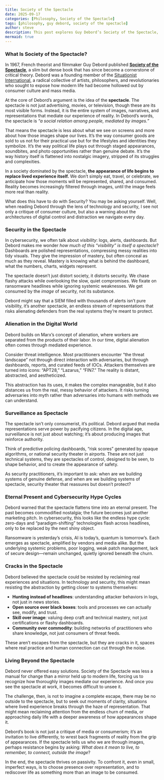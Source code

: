```yaml
---
title: Society of the Spectacle
date: 2025-09-17
categories: [Philosophy, Society of the Spectacle]
tags: [philosophy, guy debord, society of the spectacle]
author: steve
description: This post explores Guy Debord’s Society of the Spectacle, a 1967 work of critical theory that examines how modern life is increasingly mediated by images and appearances. It introduces Debord and the concept of the spectacle, reflects on its philosophical implications, and connects these ideas to technology and security; asking how much of what we see in digital culture, surveillance, and cybersecurity is reality, and how much is spectacle.
mermaid: true
---
```


### What Is Society of the Spectacle?
In 1967, French theorist and filmmaker Guy Debord published <a href="https://en.wikipedia.org/wiki/The_Society_of_the_Spectacle">**Society of the Spectacle**</a>, a slim but dense book that has since become a cornerstone of critical theory. Debord was a founding member of the <a href="https://en.wikipedia.org/wiki/Situationist_International">Situationist International</a>, a radical collective of artists, philosophers, and revolutionaries who sought to expose how modern life had become hollowed out by consumer culture and mass media.

At the core of Debord’s argument is the idea of the **spectacle**. The spectacle is not just advertising, movies, or television, though these are its most visible forms. Instead, it is the entire system of images, narratives, and representations that mediate our experience of reality. In Debord’s words, the spectacle is *“a social relation among people, mediated by images.”*

That means the spectacle is less about what we see on screens and more about how those images shape our lives. It’s the way consumer goods are sold to us not for their practical use but for the lifestyles and identities they symbolize. It’s the way political life plays out through staged appearances, soundbites, and photo opportunities rather than genuine debate. It’s the way history itself is flattened into nostalgic imagery, stripped of its struggles and complexities.

In a society dominated by the spectacle, **the appearance of life begins to replace lived experience itself.** We don’t simply eat, travel, or celebrate, we anticipate how those moments will be represented, shared, and consumed. Reality becomes increasingly filtered through images, until the image feels more real than reality.

What does this have to do with Security? You may be asking yourself. Well, when reading Debord through the lens of technology and security, I see not only a critique of consumer culture, but also a warning about the architectures of digital control and distraction we navigate every day.

### Security in the Spectacle
In cybersecurity, we often talk about *visibility*: logs, alerts, dashboards. But Debord makes me wonder *how much of this “visibility” is itself a spectacle*? Dashboards are polished representations, compressing messy realities into tidy visuals. They give the impression of mastery, but often conceal as much as they reveal. Mastery is knowing what is behind the dashboard, what the numbers, charts, widgets represent.

The spectacle doesn’t just distort society, it distorts security. We chase flashy attacks while overlooking the slow, quiet compromises. We fixate on ransomware headlines while ignoring systemic weaknesses. We get consumed by the *image* of security, not its substance.

Debord might say that a SIEM filled with thousands of alerts isn’t pure visibility, it’s another spectacle, an endless stream of representations that risks alienating defenders from the real systems they’re meant to protect.

### Alienation in the Digital World
Debord builds on Marx’s concept of alienation, where workers are separated from the products of their labor. In our time, digital alienation often comes through mediated experience.

Consider threat intelligence. Most practitioners encounter “the threat landscape” not through direct interaction with adversaries, but through dashboards, reports, and curated feeds of IOCs. Attackers themselves are turned into icons: “APT28,” “Lazarus,” “FIN7.” The reality is distant, abstracted, and aestheticized.

This abstraction has its uses, it makes the complex manageable, but it also distances us from the real, messy behavior of attackers. It risks turning adversaries into myth rather than adversaries into humans with methods we can understand.

### Surveillance as Spectacle
The spectacle isn’t only consumerist, it’s political. Debord argued that media representations serve power by pacifying citizens. In the digital age, surveillance is not just about watching; it’s about producing images that reinforce authority.

Think of predictive policing dashboards, “risk scores” generated by opaque algorithms, or national security theater in airports. These are not just technical systems, they are spectacles of control, designed to be seen, to shape behavior, and to create the appearance of safety.

As security practitioners, it’s important to ask: when are we building systems of genuine defense, and when are we building systems of spectacle, security theater that reassures but doesn’t protect?

### Eternal Present and Cybersecurity Hype Cycles
Debord warned that the spectacle flattens time into an eternal present. The past becomes commodified nostalgia; the future becomes just another marketing pitch. In cybersecurity, this looks like the endless hype cycle: zero-days and “paradigm-shifting” technologies flash across headlines, only to be replaced by the next shiny object.

Ransomware is yesterday’s crisis, AI is today’s, quantum is tomorrow’s. Each emerges as spectacle, amplified by vendors and media alike. But the underlying systemic problems, poor logging, weak patch management, lack of secure design—remain unchanged, quietly ignored beneath the churn.

### Cracks in the Spectacle
Debord believed the spectacle could be resisted by reclaiming real experiences and situations. In technology and security, this might mean resisting the abstraction by getting closer to systems themselves:

- **Hunting instead of headlines**: understanding attacker behaviors in logs, not just in news stories.
- **Open source over black boxes**: tools and processes we can actually see, modify, and trust.
- **Skill over image**: valuing deep craft and technical mastery, not just certifications or flashy dashboards.
- **Community over commodity**: building networks of practitioners who share knowledge, not just consumers of threat feeds.

These aren’t escapes from the spectacle, but they are cracks in it, spaces where real practice and human connection can cut through the noise.

### Living Beyond the Spectacle
Debord never offered easy solutions. Society of the Spectacle was less a manual for change than a mirror held up to modern life, forcing us to recognize how thoroughly images mediate our experience. And once you see the spectacle at work, it becomes difficult to unsee it.

The challenge, then, is not to imagine a complete escape, there may be no outside to the spectacle, but to seek out moments of clarity, situations where lived experience breaks through the haze of representation. That might mean reclaiming attention from the endless churn of media, or approaching daily life with a deeper awareness of how appearances shape it.

Debord’s book is not just a critique of media or consumerism; it’s an invitation to live differently, to wrest back fragments of reality from the grip of appearances. If the spectacle tells us who we are through images, perhaps resistance begins by asking: *What does it mean to live, to remember, to connect, outside the image*?

In the end, the spectacle thrives on passivity. To confront it, even in small, imperfect ways, is to choose presence over representation, and to rediscover life as something more than an image to be consumed.